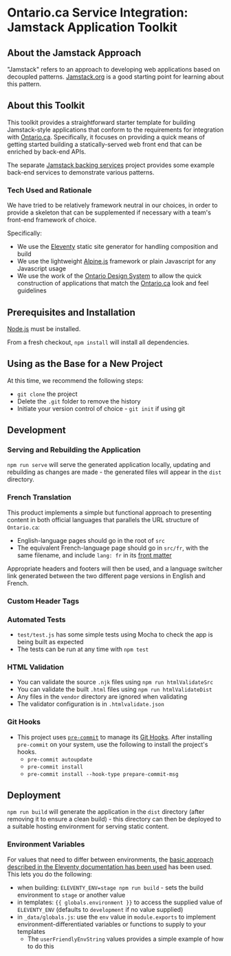 # Ontario.ca Service Integration: Jamstack Application Toolkit

## About the Jamstack Approach

"Jamstack" refers to an approach to developing web applications based on decoupled patterns. [Jamstack.org](https://jamstack.org/) is a good starting point for learning about this pattern.

## About this Toolkit

This toolkit provides a straightforward starter template for building Jamstack-style applications that conform to the requirements for integration with [Ontario.ca](https://ontario.ca). Specifically, it focuses on providing a quick means of getting started building a statically-served web front end that can be enriched by back-end APIs.

The separate [Jamstack backing services](https://git.ontariogovernment.ca/service-integration/application-development-toolkit/jamstack-backing-services) project provides some example back-end services to demonstrate various patterns.

### Tech Used and Rationale

We have tried to be relatively framework neutral in our choices, in order to provide a skeleton that can be supplemented if necessary with a team's front-end framework of choice.

Specifically:
* We use the [Eleventy](https://www.11ty.dev/) static site generator for handling composition and build
* We use the lightweight [Alpine.js](https://alpinejs.dev/) framework or plain Javascript for any Javascript usage
* We use the work of the [Ontario Design System](https://designsystem.ontario.ca/) to allow the quick construction of applications that match the [Ontario.ca](http://ontario.ca/) look and feel guidelines

## Prerequisites and Installation

[Node.js](https://nodejs.org/en/) must be installed.

From a fresh checkout, `npm install` will install all dependencies.

## Using as the Base for a New Project

At this time, we recommend the following steps:
* `git clone` the project
* Delete the `.git` folder to remove the history
* Initiate your version control of choice - `git init` if using git

## Development

### Serving and Rebuilding the Application

`npm run serve` will serve the generated application locally, updating and rebuilding as changes are made - the generated files will appear in the `dist` directory.

### French Translation

This product implements a simple but functional approach to presenting content in both official languages that parallels the URL structure of `Ontario.ca`:

* English-language pages should go in the root of `src`
* The equivalent French-language page should go in `src/fr`, with the same filename, and include `lang: fr` in its [front matter](https://www.11ty.dev/docs/data-frontmatter/)

Appropriate headers and footers will then be used, and a language switcher link generated between the two different page versions in English and French.

### Custom Header Tags

### Automated Tests

* `test/test.js` has some simple tests using Mocha to check the app is being built as expected
* The tests can be run at any time with `npm test`

### HTML Validation

* You can validate the source `.njk` files using `npm run htmlValidateSrc`
* You can validate the built `.html` files using `npm run htmlValidateDist`
* Any files in the `vendor` directory are ignored when validating
* The validator configuration is in `.htmlvalidate.json`

### Git Hooks

* This project uses [`pre-commit`](https://pre-commit.com/) to manage its [Git Hooks](https://git-scm.com/book/en/v2/Customizing-Git-Git-Hooks). After installing `pre-commit` on your system, use the following to install the project's hooks.
    * `pre-commit autoupdate`
    * `pre-commit install`
    * `pre-commit install --hook-type prepare-commit-msg`

## Deployment

`npm run build` will generate the application in the `dist` directory (after removing it to ensure a clean build) - this directory can then be deployed to a suitable hosting environment for serving static content.

### Environment Variables

For values that need to differ between environments, the [basic approach described in the Eleventy documentation has been used](https://www.11ty.dev/docs/data-js/#example-exposing-environment-variables) has been used. This lets you do the following:
* when building: `ELEVENTY_ENV=stage npm run build` - sets the build environment to `stage` or another value
* in templates: `{{ globals.environment }}` to access the supplied value of `ELEVENTY_ENV` (defaults to `development` if no value supplied)
* in `_data/globals.js`: use the `env` value in `module.exports` to implement environment-differentiated variables or functions to supply to your templates
    * The `userFriendlyEnvString` values provides a simple example of how to do this